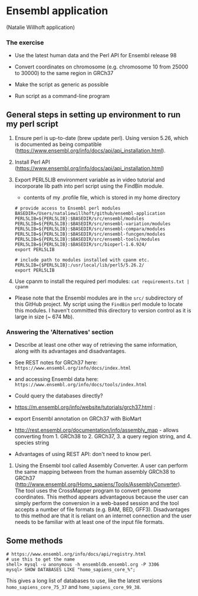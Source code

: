 # Ensembl application

(Natalie Willhoft application)

### The exercise

* Use the latest human data and the Perl API for Ensembl release 98

* Convert coordinates on chromosome (e.g. chromosome 10 from 25000 to 30000) to the same region in GRCh37

* Make the script as generic as possible

* Run script as a command-line program

## General steps in setting up environment to run my perl script

1. Ensure perl is up-to-date (brew update perl). Using version 5.26, which is documented as being compatible (https://www.ensembl.org/info/docs/api/api_installation.html).

1. Install Perl API (https://www.ensembl.org/info/docs/api/api_installation.html)

1. Export PERL5LIB environment variable as in video tutorial and incorporate lib path into perl script using the FindBin module.

    * contents of my .profile file, which is stored in my home directory

    ```
    # provide access to Ensembl perl modules
    BASEDIR=/Users/nataliewillhoft/github/ensembl-application
    PERL5LIB=${PERL5LIB}:$BASEDIR/src/ensembl/modules
    PERL5LIB=${PERL5LIB}:$BASEDIR/src/ensembl-variation/modules
    PERL5LIB=${PERL5LIB}:$BASEDIR/src/ensembl-compara/modules
    PERL5LIB=${PERL5LIB}:$BASEDIR/src/ensembl-funcgen/modules
    PERL5LIB=${PERL5LIB}:$BASEDIR/src/ensembl-tools/modules
    PERL5LIB=${PERL5LIB}:$BASEDIR/src/bioperl-1.6.924/
    export PERL5LIB

    # include path to modules installed with cpanm etc.
    PERL5LIB={$PERL5LIB}:/usr/local/lib/perl5/5.26.2/
    export PERL5LIB
    ```

1. Use cpanm to install the required perl modules: `cat requirements.txt | cpanm`

* Please note that the Ensembl modules are in the `src/` subdirectory of this GitHub project. My script using the `FindBin` perl module to locate this modules. I haven't committed this directory to version control as it is large in size (~ 674 Mb).

### Answering the 'Alternatives' section

* Describe at least one other way of retrieving the same information, along with its advantages and disadvantages.

* See REST notes for GRCh37 here: `https://www.ensembl.org/info/docs/index.html`

* and accessing Ensembl data here: `https://www.ensembl.org/info/docs/tools/index.html`

* Could query the databases directly?

* https://m.ensembl.org/info/website/tutorials/grch37.html :
* export Ensembl annotation on GRCh37 with BioMart
* http://rest.ensembl.org/documentation/info/assembly_map - allows converting from 1. GRCh38 to 2. GRCh37, 3. a query region string, and 4. species string 

* Advantages of using REST API: don't need to know perl.

1. Using the Ensembl tool called Assembly Converter. A user can perform the same mapping between from the human assembly GRCh38 to GRCh37 (http://www.ensembl.org/Homo_sapiens/Tools/AssemblyConverter). The tool uses the CrossMapper program to convert genome coordinates. This method appears advantageous because the user can simply perform the conversion in a web-based session and the tool accepts a number of file formats (e.g. BAM, BED, GFF3). Disadvantages to this method are that it is reliant on an internet connection and the user needs to be familiar with at least one of the input file formats.








## Some methods

```
# https://www.ensembl.org/info/docs/api/registry.html
# use this to get the name 
shell> mysql -u anonymous -h ensembldb.ensembl.org -P 3306
mysql> SHOW DATABASES LIKE "homo_sapiens_core_%";
```

This gives a long list of databases to use, like the latest versions `homo_sapiens_core_75_37` and `homo_sapiens_core_99_38`.


